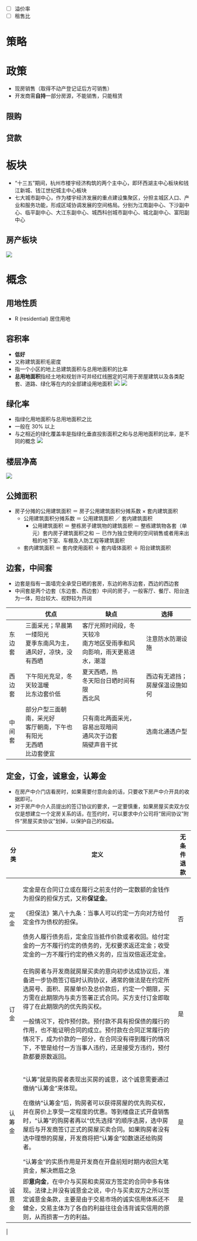 <!-- https://github.com/houshanren/hangzhou_house_knowledge -->
- [ ] 溢价率
- [ ] 租售比
# 策略
# 政策
- 现房销售（取得不动产登记证后方可销售）
- 开发商需**自持**一部分房源，不能销售，只能租赁
## 限购
## 贷款
# 板块
- “十三五”期间，杭州市楼宇经济构筑的两个主中心，即环西湖主中心板块和钱江新城、钱江世纪城主中心板块
- 七大城市副中心，作为楼宇经济发展的重点建设集聚区，分担主城区人口、产业和服务功能，形成区域协调发展的空间格局。分别为江南副中心、下沙副中心、临平副中心、大江东副中心、城西科创城市副中心、城北副中心、富阳副中心
## 房产板块
![](https://github.com/houshanren/hangzhou_house_knowledge/raw/master/attachments/1086212/1245974.jpg)
# 概念
## 用地性质
- R (residential) 居住用地
## 容积率
- **低好**
- 又称建筑面积毛密度
- 指一个小区的地上总建筑面积与总用地面积的比率
- **总用地面积**指经土地和规划许可并经红线圈定的可用于房屋建筑以及各类配套、道路、绿化等在内的全部建设用地面积
![](https://github.com/houshanren/hangzhou_house_knowledge/raw/master/attachments/1086212/1246240.png)
![](https://github.com/houshanren/hangzhou_house_knowledge/raw/master/attachments/1086212/1246241.png)
## 绿化率
- 指绿化用地面积与总用地面积之比
- 一般在 30% 以上
- 与之相近的绿化覆盖率是指绿化垂直投影面积之和与总用地面积的比率，是不同的概念
![](https://github.com/houshanren/hangzhou_house_knowledge/raw/master/attachments/1086212/1246245.png)
## 楼层净高
![](https://github.com/houshanren/hangzhou_house_knowledge/raw/master/attachments/1086212/1246242.png)
## 公摊面积
- 房子分摊的公用建筑面积 ＝ 房子公用建筑面积分摊系数 × 套内建筑面积
    - 公用建筑面积分摊系数 ＝ 公用建筑面积 ／ 套内建筑面积
        - 公用建筑面积 ＝ 整栋房子建筑物的建筑面积 － 整栋建筑物各套（单元）套内房子建筑面积之和 － 已作为独立使用的空间销售或者用来出租的地下室、车棚及人防工程等建筑面积
    - 套内建筑面积 ＝ 套内使用面积 ＋ 套内墙体面积 ＋ 阳台建筑面积
## 边套，中间套
- 边套是指有一面墙完全承受日晒的套房，东边的称东边套，西边的西边套
- 中间套是两个边套（东边套、西边套）中间的房子，一般客厅、餐厅、阳台连为一体，阳台较大、视野较为开阔

&nbsp; | 优点 | 缺点 | 选择
---|---|---|---
东边套 | 三面采光；早晨第一缕阳光<br />夏季东南风为主，通风好，凉快，没有西晒 | 客厅光照时间段，冬天较冷<br />南方地区受雨季和风向影响，雨天更易进水，潮湿 | 注意防水防潮设施
西边套 | 下午阳光充足，冬天较温暖<br />比东边套价低| 夏天西晒，热<br />冬天阳台日晒时间有限<br />西北风 | 西边有无遮挡；房屋保温设施如何
中间套 | 部分户型三面朝南，采光好<br />客厅朝南，下午也有阳光<br />无西晒<br />比边套便宜 | 只有南北两面采光，容易出现暗间<br />通风次于边套<br />隔壁声音干扰 | 选南北通透户型

## 定金，订金，诚意金，认筹金
- 在房产中介门店看房时，如果需要付意向金的话，只要收下房产中介开具的收据即可。
- 对于房产中介人员提出的签订协议的要求，一定要慎重，如果房屋买卖双方仅仅是想建立一个定房关系的话，在签约时，可以要求中介公司将“居间协议”附件“房屋买卖协议”划掉，以保护自己的权益。

分类 | 定义 | 无条件退款
---|---|---
定金 | <p>定金是在合同订立或在履行之前支付的一定数额的金钱作为担保的担保方式，又称**保证金**。</p><p>《担保法》第八十九条：当事人可以约定一方向对方给付定金作为债权的担保。</p>债务人履行债务后，定金应当抵作价款或者收回。给付定金的一方不履行约定的债务的，无权要求返还定金；收受定金的一方不履行约定的~~债~~义务的，应当双倍返还定金。 | 否
订金 | <p>在购房者与开发商就房屋买卖的意向初步达成协议后，准备进一步协商签订临时认购协议，通常的做法是在约定所选房号、面积、房屋单价及总价款后，约定一个期限，买方需在此期限内与卖方签署正式合同。买方支付订金即取得了在此期限内的优先购买权。</p><p>一般情况下，视作预付款。预付款不具有担保债的履行的作用，也不能证明合同的成立。预付款在合同正常履行的情况下，成为价款的一部分，在合同没有得到履行的情况下，不管是给付一方当事人违约，还是接受方违约，预付款都要原数返回。</p> | 是
认筹金 | <p>“认筹”就是购房者表现出买房的诚意，这个诚意需要通过缴纳“认筹金”来体现。</p><p>在缴纳“认筹金”后，购房者可以获得房屋的优先购买权，并在房价上享受一定程度的优惠。等到楼盘正式开盘销售时，“认筹”的购房者再以“优先选择”的顺序选房，选中房屋后与开发商签订正式的房屋买卖合同。如果购房者没有选中理想的房屋，开发商将把“认筹金”如数退还给购房者。</p>“认筹金”的实质作用是开发商在开盘前短时期内收回大笔资金，解决燃眉之急 | 是
诚意金 | 即**意向金**，在中介与买房和卖房双方签定的合同中多有体现。法律上并没有诚意金之说，中介与买卖双方之所以签定诚意金条款，主要是由于交易市场的诚实信用体系还不健全，交易主体为了各自的利益往往会违背诚实信用的原则，从而损害一方的利益。 | 是
|